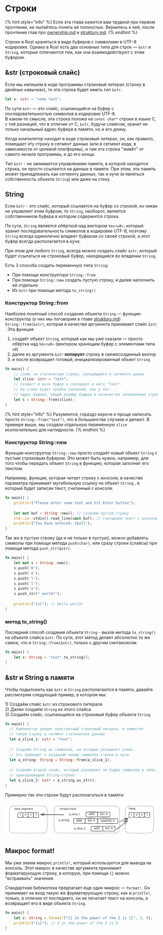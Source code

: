 # Строки

{% hint style="info" %}
Если эта глава кажется вам трудной при первом прочтении, не пытайтесь понять её полностью. Вернитесь к ней, после прочтения глав про [ownership.md](ownership.md "mention") и [struktury.md](struktury.md "mention").
{% endhint %}

Строки в Rust храняться в виде буферов с символами в UTF-8 кодировке. Однако в Rust есть два основных типа для строк — `&str` и `String`, которые отличаются тем, как они взаимодействуют с этим буфером.

## \&str (строковый слайс)

Если мы напишем в коде программы строковый литерал (строку в двойных кавычках), то эта строка будет иметь тип `&str`.

```rust
let s: &str = "some text";
```

По сути `&str` — это слайс, ссылающийся на буфер с последовательностью символов в кодировке UTF-8.\
В каком-то смысле, эта строка похожа на `const char*` строки в языке C, с той разницей, что в отличии от C, `&str`, будучи слайсом, хранит не только начальный адрес буфера в памяти, но и его длину.

Когда компилятор находит в коде строковый литерал, он, как правило, помещает эту строку в сегмент данных (или в сегмент кода, в зависимости от целевой платформы), и там эта строка "живёт" от самого начала программы, и до его конца.

Тип `&str` - не занимается управлением памяти, в которой находится строка, он просто ссылается на данные в памяти. При этом, эта память может принадлежать как сегменту данных, так и куче (и являться собственность объекта `String`) или даже на стеку.

## String

Если `&str` - это слайс, который ссылается на буфер со строкой, но никак не управляет этим буфром, то `String`, наоборот, является собственником буфера в котором содержится строка.

По сути, `String` является обёрткой над вектором `Vec<u8>`, который хранит последовательность символов в кодировке UTF-8, поэтому `String` всегда единолично владеет буфером со своей строкой, и этот буфер всегда располагается в куче.

При этом для любого `String`, всегда можно создать слайс `&str`, который будет ссылаться на строковый буфер, находящийся во владении `String`.

Есть 3 способа создать переменную типа `String`:

* При помощи конструктора `String::from`&#x20;
* При помощи `String::new` создать пустую строку, и далее наполнить ей отдельно
* Из `&str` при помощи метода `to_string()`

### Конструктор String::from

Наиболее понятный способ создания объекта `String` — функция-конструктор (о них мы поговорим в главе [struktury.md](struktury.md "mention")) `String::from(&str)`, которая в качестве аргумента принимает слайс `&str` . Эта функция

1. создаёт объект `String`, который как мы уже сказали — просто обёртка над `Vec<u8>` (вектором хранящим буфер с элементами типа `u8`)
2. далее из аргумента `&str` **копирует** строку в свежесозданный вектор
3. и после возвращает готовый, инициализированный объект `String`

```rust
fn main() {
    // слайс на статическую строку, находящуюся в сегменте даных
    let slice: &str = "text";
    // Создаст в куче буфер и скопирует в него "text".
    // На стеке будет тройка значений, как у Vec:
    // адрес буфера, общий размер буфера и количество заполненных строкой байт
    let s = String::from(slice);
}
```

{% hint style="info" %}
Разумеется, гораздо короче и проще написать просто `String::from("text")`, что в большинстве случаев и делают. В примере выше, мы создали отдельную переменную `slice` исключительно для наглядности.
{% endhint %}

### Конструктор String::new

Функция-конструктор `String::new` просто создаёт новый объект `String` с пустым строковым буфером. Это может быть нужно, например, для того чтобы передать объект `String` в функцию, которая заполнит его текстом.

Например, функция, которая читает строку с консоли, в качестве параметра принимает мутабельную ссылку на объект `String` , в который будет записан текст, считанный с консоли.

```rust
fn main() {
    println!("Please enter some text and hit Enter button");

    let mut buf = String::new(); // создаём пустую строку
    std::io::stdin().read_line(&mut buf); // считываем текст с консоли в buf
    println!("You have entered: {buf}");
}
```

Так же в пустую строку (да и не только в пустую), можно добавлять символы при помощи метода `push(char)`, или сразу строки (слайсы) при помощи метода `push_str(&str)`.

```rust
fn main() {
    let mut s = String::new();
    s.push('H');
    s.push('e');
    s.push('l');
    s.push('l');
    s.push('o');
    s.push_str(" world!");

    println!("{s}"); // Hello world!
}
```

### &#x20;метод to\_string()

Последний способ создания объекта `String` - вызов метода `to_string()` на объекте слайса `&str`. По сути, этот метод делает абсолютно то же самое, что и `String::from(&str)`, только с другим синтаксисом.

```rust
fn main() {
    let s: String = "text".to_string();
}
```

## \&str и String в памяти

Чтобы подытожить как `&str` и `String` располагаются в памяти, давайте рассмотрим следующий пример, в котором мы:

1\) Создаём слайс `&str` из строкового литерала\
2\) Далее создаём `String` из этого слайса\
3\) Создаём слайс, ссылающийся на строковый буфер объекта `String`

```rust
fn main() {
  // Компилятор увидит константный строковый литерал, и поместит
  // такую строку в сегмент статических данных.
  let a_slice_1: &str = "text";

  // Создаём String из символов, на которые указывает слайс.
  // Это приведёт к созданию копии символов строки в куче.
  let a_string: String = String::from(a_slice_1);

  // Создаём второй слайс, который указывает на буфер символов в хипе,
  // принадлежащей String-строке.
  let a_slice_2: &str = a_string.as_str();
}
```

Примерно так эти строки будут располагаться в памяти:

<img src="../.gitbook/assets/file.excalidraw (10).svg" alt="" class="gitbook-drawing">

## Макрос format!

Мы уже знаем макрос `println!`, который используется для вывода на консоль. Этот макрос в качестве аргумента принимает форматирующую строку, в которую, при помощи `{}` можно "встраивать" значения.

Стандартная библиотека предлагает еще один макрос — `format!`. Он принимает на вход такую же форматирующую строку, как и `println!`, только, в отличии от последнего, он не печатает текст на консоль, а возвращает его в виде объекта `String`.

```rust
fn main() {
    let s: String = format!("{} in the power of the 2 is {}", 3, 9);
    println!("{s}"); // 3 in the power of the 2 is 9
}
```
